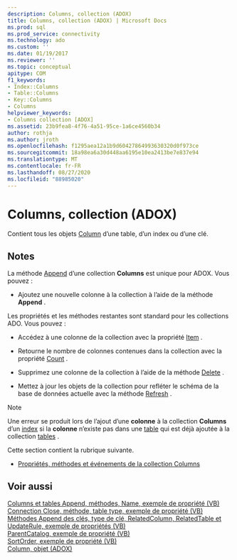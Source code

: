 ```yaml
---
description: Columns, collection (ADOX)
title: Columns, collection (ADOX) | Microsoft Docs
ms.prod: sql
ms.prod_service: connectivity
ms.technology: ado
ms.custom: ''
ms.date: 01/19/2017
ms.reviewer: ''
ms.topic: conceptual
apitype: COM
f1_keywords:
- Index::Columns
- Table::Columns
- Key::Columns
- Columns
helpviewer_keywords:
- Columns collection [ADOX]
ms.assetid: 23b9fea8-4f76-4a51-95ce-1a6ce4560b34
author: rothja
ms.author: jroth
ms.openlocfilehash: f1295aea12a1b9d60427864993630320d0f973ce
ms.sourcegitcommit: 18a98ea6a30d448aa6195e10ea2413be7e837e94
ms.translationtype: MT
ms.contentlocale: fr-FR
ms.lasthandoff: 08/27/2020
ms.locfileid: "88985020"
---
```

# <a name="columns-collection-adox"></a>Columns, collection (ADOX)
Contient tous les objets [Column](./column-object-adox.md) d’une table, d’un index ou d’une clé.  
  
## <a name="remarks"></a>Notes  
 La méthode [Append](./append-method-adox-columns.md) d’une collection **Columns** est unique pour ADOX. Vous pouvez :  
  
-   Ajoutez une nouvelle colonne à la collection à l’aide de la méthode **Append** .  
  
 Les propriétés et les méthodes restantes sont standard pour les collections ADO. Vous pouvez :  
  
-   Accédez à une colonne de la collection avec la propriété [Item](../ado-api/item-property-ado.md) .  
  
-   Retourne le nombre de colonnes contenues dans la collection avec la propriété [Count](../ado-api/count-property-ado.md) .  
  
-   Supprimez une colonne de la collection à l’aide de la méthode [Delete](./delete-method-adox-collections.md) .  
  
-   Mettez à jour les objets de la collection pour refléter le schéma de la base de données actuelle avec la méthode [Refresh](../ado-api/refresh-method-ado.md) .  
  
> [!NOTE]
>  Une erreur se produit lors de l’ajout d’une **colonne** à la collection **Columns** d’un [index](./index-object-adox.md) si la **colonne** n’existe pas dans une [table](./table-object-adox.md) qui est déjà ajoutée à la collection [tables](./tables-collection-adox.md) .  
  
 Cette section contient la rubrique suivante.  
  
-   [Propriétés, méthodes et événements de la collection Columns](./columns-collection-properties-methods-and-events.md)  
  
## <a name="see-also"></a>Voir aussi  
 [Columns et tables Append, méthodes, Name, exemple de propriété (VB)](./columns-and-tables-append-methods-name-property-example-vb.md)   
 [Connection Close, méthode, table type, exemple de propriété (VB)](./connection-close-method-table-type-property-example-vb.md)   
 [Méthodes Append des clés, type de clé, RelatedColumn, RelatedTable et UpdateRule, exemple de propriétés (VB)](./keys-append-method-key-type-relatedcolumn-relatedtable-example-vb.md)   
 [ParentCatalog, exemple de propriété (VB)](./parentcatalog-property-example-vb.md)   
 [SortOrder, exemple de propriété (VB)](./sortorder-property-example-vb.md)   
 [Column, objet (ADOX)](./column-object-adox.md)